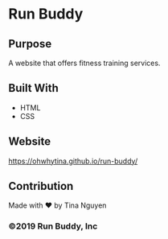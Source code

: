 # Run Buddy

## Purpose
A website that offers fitness training services.

## Built With
* HTML
* CSS

## Website
https://ohwhytina.github.io/run-buddy/

## Contribution
Made with ❤️ by Tina Nguyen

### ©️2019 Run Buddy, Inc 